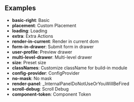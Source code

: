 ## Examples

- **basic-right**: Basic
- **placement**: Custom Placement
- **loading**: Loading
- **extra**: Extra Actions
- **render-in-current**: Render in current dom
- **form-in-drawer**: Submit form in drawer
- **user-profile**: Preview drawer
- **multi-level-drawer**: Multi-level drawer
- **size**: Preset size
- **classNames**: Customize className for build-in module
- **config-provider**: ConfigProvider
- **no-mask**: No mask
- **render-panel**: _InternalPanelDoNotUseOrYouWillBeFired
- **scroll-debug**: Scroll Debug
- **component-token**: Component Token
